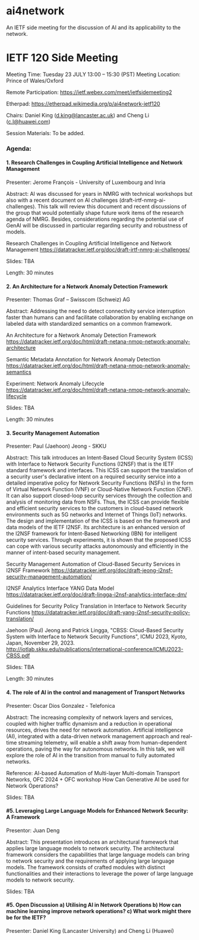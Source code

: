# ai4network
An IETF side meeting for the discussion of AI and its applicability to the network. 

# IETF 120 Side Meeting
Meeting Time: Tuesday 23 JULY 13:00 – 15:30 (PST)
Meeting Location: Prince of Wales/Oxford

Remote Participation: https://ietf.webex.com/meet/ietfsidemeeting2

Etherpad: https://etherpad.wikimedia.org/p/ai4network-ietf120

Chairs: Daniel King (d.king@lancaster.ac.uk) and Cheng Li (c.l@huawei.com)

Session Materials: To be added.

### Agenda: 

#### 1. Research Challenges in Coupling Artificial Intelligence and Network Management

Presenter: Jerome  François - University of Luxembourg and Inria 

Abstract: AI was discussed for years in NMRG with technical workshops but also with a recent document on AI challenges (draft-irtf-nmrg-ai-challenges). This talk will review this document and recent discussions of the group that would potentially shape future work items of the research agenda of NMRG. Besides, considerations regarding the potential use of GenAI will be discussed in particular regarding security and robustness of models.

Research Challenges in Coupling Artificial Intelligence and Network Management
https://datatracker.ietf.org/doc/draft-irtf-nmrg-ai-challenges/

Slides: TBA

Length: 30 minutes
 
#### 2. An Architecture for a Network Anomaly Detection Framework
Presenter: Thomas Graf – Swisscom (Schweiz) AG

Abstract: Addressing the need to detect connectivity service interruption faster than humans can and facilitate collaboration by enabling exchange on labeled data with standardized semantics on a common framework.

An Architecture for a Network Anomaly Detection Framework
https://datatracker.ietf.org/doc/html/draft-netana-nmop-network-anomaly-architecture

Semantic Metadata Annotation for Network Anomaly Detection
https://datatracker.ietf.org/doc/html/draft-netana-nmop-network-anomaly-semantics

Experiment: Network Anomaly Lifecycle
https://datatracker.ietf.org/doc/html/draft-netana-nmop-network-anomaly-lifecycle

Slides: TBA

Length: 30 minutes

#### 3. Security Management Automation
Presenter: Paul (Jaehoon) Jeong - SKKU

Abstract: This talk introduces an Intent-Based Cloud Security System (ICSS) with Interface to Network Security Functions (I2NSF) that is the IETF standard framework and interfaces. This ICSS can support the translation of a security user's declarative intent on a required security service into a detailed imperative policy for Network Security Functions (NSFs) in the form of Virtual Network Function (VNF) or Cloud-Native Network Function (CNF). It can also support closed-loop security services through the collection and analysis of monitoring data from NSFs. Thus, the ICSS can provide flexible and efficient security services to the customers in cloud-based network environments such as 5G networks and Internet of Things (IoT) networks. The design and implementation of the ICSS is based on the framework and data models of the IETF I2NSF. Its architecture is an enhanced version of the I2NSF framework for Intent-Based Networking (IBN) for intelligent security services. Through experiments, it is shown that the proposed ICSS can cope with various security attacks autonomously and efficiently in the manner of intent-based security management.

Security Management Automation of Cloud-Based Security Services in I2NSF Framework
https://datatracker.ietf.org/doc/draft-jeong-i2nsf-security-management-automation/

I2NSF Analytics Interface YANG Data Model
https://datatracker.ietf.org/doc/draft-lingga-i2nsf-analytics-interface-dm/

Guidelines for Security Policy Translation in Interface to Network Security Functions
https://datatracker.ietf.org/doc/draft-yang-i2nsf-security-policy-translation/

Jaehoon (Paul) Jeong and Patrick Lingga, "CBSS: Cloud-Based Security System with Interface to Network Security Functions", 
ICMU 2023, Kyoto, Japan, November 29, 2023.
http://iotlab.skku.edu/publications/international-conference/ICMU2023-CBSS.pdf

Slides: TBA

Length: 30 minutes

#### 4. The role of AI in the control and management of Transport Networks
Presenter: Oscar Dios Gonzalez - Telefonica

Abstract: The increasing complexity of network layers and services, coupled with higher traffic dynamism and a reduction in operational resources, drives the need for network automation. Artificial intelligence (AI), integrated with a data-driven network management approach and real-time streaming telemetry, will enable a shift away from human-dependent operations, paving the way for autonomous networks. In this talk, we will explore the role of AI in the transition from manual to fully automated networks.

Reference: AI-based Automation of Multi-layer Multi-domain Transport Networks, OFC 2024 + OFC workshop How Can Generative AI be used for Network Operations? 

Slides: TBA

#### #5. Leveraging Large Language Models for Enhanced Network Security: A Framework

Presentor: Juan Deng

Abstract: This presentation introduces an architectural framework that applies large language models to network security. The architectural framework considers the capabilities that large language models can bring to network security and the requirements of applying large language models. The framework consists of crafted modules with distinct functionalities and their interactions to leverage the power of large language models to network security. 

Slides: TBA

#### #5. Open Discussion a) Utilising AI in Network Operations b) How can machine learning improve network operations? c) What work might there be for the IETF?

Presenter: Daniel King (Lancaster University) and Cheng Li (Huawei)


